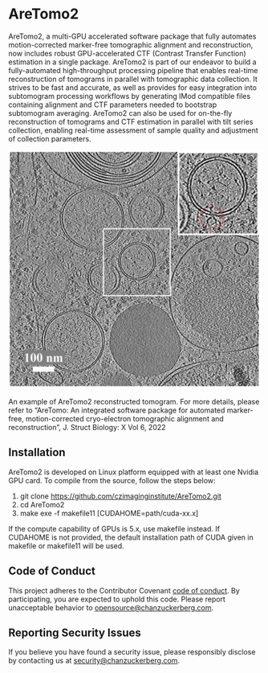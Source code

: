 # AreTomo2
AreTomo2, a multi-GPU accelerated software package that fully automates motion-corrected marker-free tomographic alignment and reconstruction, now includes robust GPU-accelerated CTF (Contrast Transfer Function) estimation in a single package. AreTomo2  is part of our endeavor to build a fully-automated high-throughput processing pipeline that enables real-time reconstruction of tomograms in parallel with tomographic data collection. It strives to be fast and accurate, as well as provides for easy integration into subtomogram processing workflows by generating IMod compatible files containing alignment and CTF parameters needed to bootstrap subtomogram averaging. AreTomo2 can also be used for on-the-fly reconstruction of tomograms and CTF estimation in parallel with tilt series collection, enabling real-time assessment of sample quality and adjustment of collection parameters.

![ReadmeImg](https://github.com/czimaginginstitute/AreTomo2/blob/main/docs/ReadmeImg.png)

An example of AreTomo2 reconstructed tomogram. For more details, please refer to “AreTomo: An integrated software package for automated marker-free, motion-corrected cryo-electron tomographic alignment and reconstruction”, J. Struct Biology:  X Vol 6, 2022

## Installation
AreTomo2 is developed on Linux platform equipped with at least one Nvidia GPU card. To compile from the source, follow the steps below:

1.	git clone https://github.com/czimaginginstitute/AreTomo2.git
2.	cd AreTomo2 
3.	make exe -f makefile11 [CUDAHOME=path/cuda-xx.x]

If the compute capability of GPUs is 5.x, use makefile instead. If CUDAHOME is not provided, the default installation path of CUDA given in makefile or makefile11 will be used.

## Code of Conduct

This project adheres to the Contributor Covenant [code of conduct](https://github.com/chanzuckerberg/.github/blob/master/CODE_OF_CONDUCT.md). By participating, you are expected to uphold this code. Please report unacceptable behavior to [opensource@chanzuckerberg.com](mailto:opensource@chanzuckerberg.com).

## Reporting Security Issues

If you believe you have found a security issue, please responsibly disclose by contacting us at [security@chanzuckerberg.com](mailto:security@chanzuckerberg.com).
